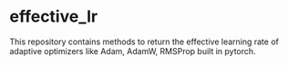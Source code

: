 # effective_lr
This repository contains methods to return the effective learning rate of adaptive optimizers like Adam, AdamW, RMSProp built in pytorch.
